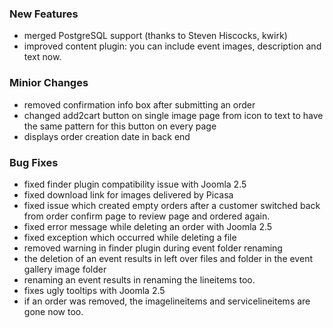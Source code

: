 ### New Features
- merged PostgreSQL support (thanks to Steven Hiscocks, kwirk)
- improved content plugin: you can include event images, description and text now. 

### Minior Changes
- removed confirmation info box after submitting an order
- changed add2cart button on single image page from icon to text to have the same pattern for this button on every page
- displays order creation date in back end

### Bug Fixes
- fixed finder plugin compatibility issue with Joomla 2.5
- fixed download link for images delivered by Picasa
- fixed issue which created empty orders after a customer switched back from order confirm page to review page and ordered again.
- fixed error message while deleting an order with Joomla 2.5
- fixed exception which occurred while deleting a file
- removed warning in finder plugin during event folder renaming
- the deletion of an event results in left over files and folder in the event gallery image folder
- renaming an event results in renaming the lineitems too.
- fixes ugly tooltips with Joomla 2.5
- if an order was removed, the imagelineitems and servicelineitems are gone now too.